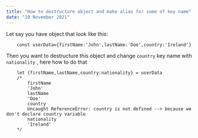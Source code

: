 ```yaml
---
title: "How to destructure object and make alias for some of key name"
date: "19 November 2021"
---
```


Let say you have object that look like this:

```
    const userData={firstName:'John',lastName:'Doe',country:'Ireland'}
```

Then you want to destructure this object and change `country` key name with `nationality` , here how to do that

```
    let {firstName,lastName,country:nationality} = userData
    /*
        firstName
        'John'
        lastName
        'Doe'
        country
        Uncaught ReferenceError: country is not defined --> because we don't declare country variable
        nationality
        'Ireland'
    */

```
